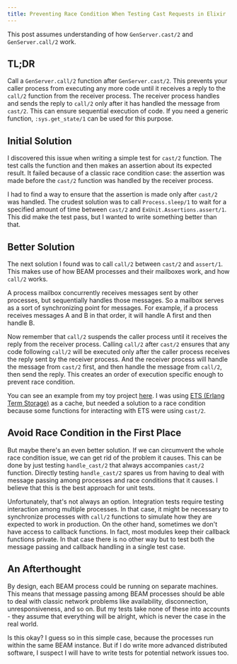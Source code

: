 ```yaml
---
title: Preventing Race Condition When Testing Cast Requests in Elixir
---
```


This post assumes understanding of how `GenServer.cast/2` and `GenServer.call/2` work.

## TL;DR

Call a `GenServer.call/2` function after `GenServer.cast/2`. This prevents your caller process from executing any more code until it receives a reply to the `call/2` function from the receiver process. The receiver process handles and sends the reply to `call/2` only after it has handled the message from `cast/2`. This can ensure sequential execution of code. If you need a generic function, `:sys.get_state/1` can be used for this purpose.

<!--more-->

## Initial Solution

I discovered this issue when writing a simple test for `cast/2` function. The test calls the function and then makes an assertion about its expected result. It failed because of a classic race condition case: the assertion was made before the `cast/2` function was handled by the receiver process.

I had to find a way to ensure that the assertion is made only after `cast/2` was handled. The crudest solution was to call `Process.sleep/1` to wait for a specified amount of time between `cast/2` and `ExUnit.Assertions.assert/1`. This did make the test pass, but I wanted to write something better than that.

## Better Solution

The next solution I found was to call `call/2` between `cast/2` and `assert/1`. This makes use of how BEAM processes and their mailboxes work, and how `call/2` works.

A process mailbox concurrently receives messages sent by other processes, but sequentially handles those messages. So a mailbox serves as a sort of synchronizing point for messages. For example, if a process receives messages A and B in that order, it will handle A first and then handle B.

Now remember that `call/2` suspends the caller process until it receives the reply from the receiver process. Calling `call/2` after `cast/2` ensures that any code following `call/2` will be executed only after the caller process receives the reply sent by the receiver process. And the receiver process will handle the message from `cast/2` first, and then handle the message from `call/2`, then send the reply. This creates an order of execution specific enough to prevent race condition.

You can see an example from my toy project [here](https://github.com/harfangk/url_shortener/blob/master/test/url_shortener_ets_cache_interface_test.exs). I was using [ETS (Erlang Term Storage)](http://erlang.org/doc/man/ets.html) as a cache, but needed a solution to a race condition because some functions for interacting with ETS were using `cast/2`.

## Avoid Race Condition in the First Place

But maybe there's an even better solution. If we can circumvent the whole race condition issue, we can get rid of the problem it causes. This can be done by just testing `handle_cast/2` that always accompanies `cast/2` function. Directly testing `handle_cast/2` spares us from having to deal with message passing among processes and race conditions that it causes. I believe that this is the best approach for unit tests.

Unfortunately, that's not always an option. Integration tests require testing interaction among multiple processes. In that case, it might be necessary to synchronize processes with `call/2` functions to simulate how they are expected to work in production. On the other hand, sometimes we don't have access to callback functions. In fact, most modules keep their callback functions private. In that case there is no other way but to test both the message passing and callback handling in a single test case.

## An Afterthought

By design, each BEAM process could be running on separate machines. This means that message passing among BEAM processes should be able to deal with classic network problems like availability, disconnection, unresponsiveness, and so on. But my tests take none of these into accounts - they assume that everything will be alright, which is never the case in the real world.

Is this okay? I guess so in this simple case, because the processes run within the same BEAM instance. But if I do write more advanced distributed software, I suspect I will have to write tests for potential network issues too.
